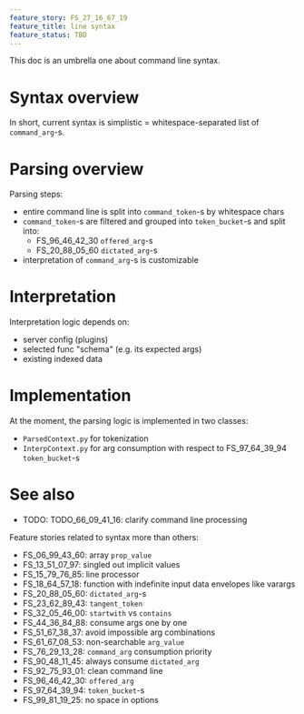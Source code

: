 ```yaml
---
feature_story: FS_27_16_67_19
feature_title: line syntax
feature_status: TBD
---
```


This doc is an umbrella one about command line syntax.

# Syntax overview

In short, current syntax is simplistic = whitespace-separated list of `command_arg`-s.

# Parsing overview

Parsing steps:
*   entire command line is split into `command_token`-s by whitespace chars
*   `command_token`-s are filtered and grouped into `token_bucket`-s and split into:
    *   FS_96_46_42_30 `offered_arg`-s
    *   FS_20_88_05_60 `dictated_arg`-s
*   interpretation of `command_arg`-s is customizable

# Interpretation

Interpretation logic depends on:
*   server config (plugins)
*   selected func "schema" (e.g. its expected args)
*   existing indexed data

# Implementation

At the moment, the parsing logic is implemented in two classes:
*   `ParsedContext.py` for tokenization
*   `InterpContext.py` for arg consumption with respect to FS_97_64_39_94 `token_bucket`-s

# See also

*   TODO: TODO_66_09_41_16: clarify command line processing

Feature stories related to syntax more than others:
*   FS_06_99_43_60: array `prop_value`
*   FS_13_51_07_97: singled out implicit values
*   FS_15_79_76_85: line processor
*   FS_18_64_57_18: function with indefinite input data envelopes like varargs
*   FS_20_88_05_60: `dictated_arg`-s
*   FS_23_62_89_43: `tangent_token`
*   FS_32_05_46_00: `startwith` vs `contains`
*   FS_44_36_84_88: consume args one by one
*   FS_51_67_38_37: avoid impossible arg combinations
*   FS_61_67_08_53: non-searchable `arg_value`
*   FS_76_29_13_28: `command_arg` consumption priority
*   FS_90_48_11_45: always consume `dictated_arg`
*   FS_92_75_93_01: clean command line
*   FS_96_46_42_30: `offered_arg`
*   FS_97_64_39_94: `token_bucket`-s
*   FS_99_81_19_25: no space in options
